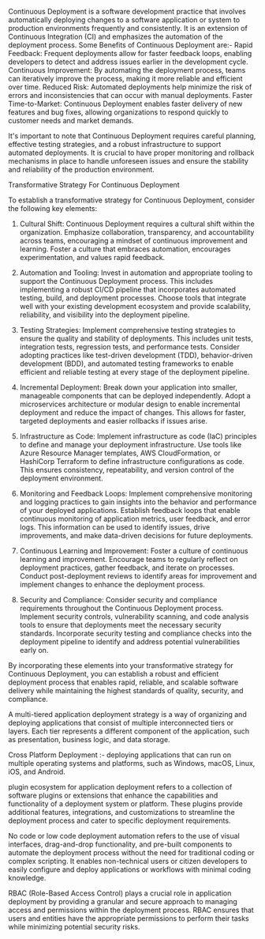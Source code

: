 Continuous Deployment is a software development practice that involves automatically deploying changes to a software application 
or system to production environments frequently and consistently.
It is an extension of Continuous Integration (CI) and emphasizes the automation of the deployment process. Some Benefits of Continuous Deployment are:- 
Rapid Feedback: Frequent deployments allow for faster feedback loops, enabling developers to detect and address issues earlier in the development cycle.
Continuous Improvement: By automating the deployment process, teams can iteratively improve the process, making it more reliable and efficient over time.
Reduced Risk: Automated deployments help minimize the risk of errors and inconsistencies that can occur with manual deployments.
Faster Time-to-Market: Continuous Deployment enables faster delivery of new features and bug fixes, allowing organizations to respond quickly to customer needs and market demands.

It's important to note that Continuous Deployment requires careful planning, effective testing strategies, and a robust infrastructure to support automated deployments. It is crucial to have proper monitoring and rollback mechanisms in place to handle unforeseen issues and ensure the stability and reliability of the production environment.

Transformative Strategy For Continuous Deployment

To establish a transformative strategy for Continuous Deployment, consider the following key elements:

1. Cultural Shift: Continuous Deployment requires a cultural shift within the organization. Emphasize collaboration, transparency, and accountability across teams, encouraging a mindset of continuous improvement and learning. Foster a culture that embraces automation, encourages experimentation, and values rapid feedback.

2. Automation and Tooling: Invest in automation and appropriate tooling to support the Continuous Deployment process. This includes implementing a robust CI/CD pipeline that incorporates automated testing, build, and deployment processes. Choose tools that integrate well with your existing development ecosystem and provide scalability, reliability, and visibility into the deployment pipeline.

3. Testing Strategies: Implement comprehensive testing strategies to ensure the quality and stability of deployments. This includes unit tests, integration tests, regression tests, and performance tests. Consider adopting practices like test-driven development (TDD), behavior-driven development (BDD), and automated testing frameworks to enable efficient and reliable testing at every stage of the deployment pipeline.

4. Incremental Deployment: Break down your application into smaller, manageable components that can be deployed independently. Adopt a microservices architecture or modular design to enable incremental deployment and reduce the impact of changes. This allows for faster, targeted deployments and easier rollbacks if issues arise.

5. Infrastructure as Code: Implement infrastructure as code (IaC) principles to define and manage your deployment infrastructure. Use tools like Azure Resource Manager templates, AWS CloudFormation, or HashiCorp Terraform to define infrastructure configurations as code. This ensures consistency, repeatability, and version control of the deployment environment.

6. Monitoring and Feedback Loops: Implement comprehensive monitoring and logging practices to gain insights into the behavior and performance of your deployed applications. Establish feedback loops that enable continuous monitoring of application metrics, user feedback, and error logs. This information can be used to identify issues, drive improvements, and make data-driven decisions for future deployments.

7. Continuous Learning and Improvement: Foster a culture of continuous learning and improvement. Encourage teams to regularly reflect on deployment practices, gather feedback, and iterate on processes. Conduct post-deployment reviews to identify areas for improvement and implement changes to enhance the deployment process.

8. Security and Compliance: Consider security and compliance requirements throughout the Continuous Deployment process. Implement security controls, vulnerability scanning, and code analysis tools to ensure that deployments meet the necessary security standards. Incorporate security testing and compliance checks into the deployment pipeline to identify and address potential vulnerabilities early on.

By incorporating these elements into your transformative strategy for Continuous Deployment, you can establish a robust and efficient deployment process that enables rapid, reliable, and scalable software delivery while maintaining the highest standards of quality, security, and compliance.


A multi-tiered application deployment strategy is a way of organizing and deploying applications that consist of multiple interconnected tiers or layers. Each tier represents a different component of the application, such as presentation, business logic, and data storage.

Cross Platform Deployment :- deploying applications that can run on multiple operating systems and platforms, such as Windows, macOS, Linux, iOS, and Android.


 plugin ecosystem for application deployment refers to a collection of software plugins or extensions that enhance the capabilities and functionality of a deployment system or platform. These plugins provide additional features, integrations, and customizations to streamline the deployment process and cater to specific deployment requirements. 

No code or low code deployment automation refers to the use of visual interfaces, drag-and-drop functionality, and pre-built components to automate the deployment process without the need for traditional coding or complex scripting. It enables non-technical users or citizen developers to easily configure and deploy applications or workflows with minimal coding knowledge. 

RBAC (Role-Based Access Control) plays a crucial role in application deployment by providing a granular and secure approach to managing access and permissions within the deployment process. RBAC ensures that users and entities have the appropriate permissions to perform their tasks while minimizing potential security risks.
 

